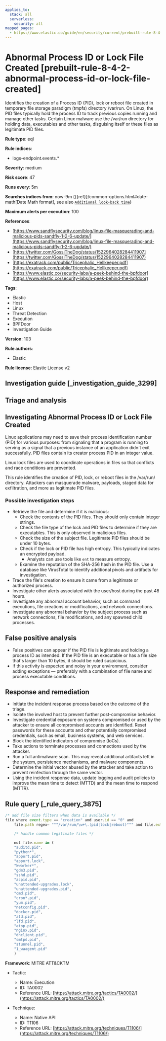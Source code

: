 ```yaml
---
applies_to:
  stack: all
  serverless:
    security: all
mapped_pages:
  - https://www.elastic.co/guide/en/security/current/prebuilt-rule-8-4-2-abnormal-process-id-or-lock-file-created.html
---
```


# Abnormal Process ID or Lock File Created [prebuilt-rule-8-4-2-abnormal-process-id-or-lock-file-created]

Identifies the creation of a Process ID (PID), lock or reboot file created in temporary file storage paradigm (tmpfs) directory /var/run. On Linux, the PID files typically hold the process ID to track previous copies running and manage other tasks. Certain Linux malware use the /var/run directory for holding data, executables and other tasks, disguising itself or these files as legitimate PID files.

**Rule type**: eql

**Rule indices**:

* logs-endpoint.events.*

**Severity**: medium

**Risk score**: 47

**Runs every**: 5m

**Searches indices from**: now-9m ({{ref}}/common-options.html#date-math[Date Math format], see also [`Additional look-back time`](docs-content://solutions/security/detect-and-alert/create-detection-rule.md#rule-schedule))

**Maximum alerts per execution**: 100

**References**:

* [https://www.sandflysecurity.com/blog/linux-file-masquerading-and-malicious-pids-sandfly-1-2-6-update/](https://www.sandflysecurity.com/blog/linux-file-masquerading-and-malicious-pids-sandfly-1-2-6-update/)
* [https://twitter.com/GossiTheDog/status/1522964028284411907](https://twitter.com/GossiTheDog/status/1522964028284411907)
* [https://exatrack.com/public/Tricephalic_Hellkeeper.pdf](https://exatrack.com/public/Tricephalic_Hellkeeper.pdf)
* [https://www.elastic.co/security-labs/a-peek-behind-the-bpfdoor](https://www.elastic.co/security-labs/a-peek-behind-the-bpfdoor)

**Tags**:

* Elastic
* Host
* Linux
* Threat Detection
* Execution
* BPFDoor
* Investigation Guide

**Version**: 103

**Rule authors**:

* Elastic

**Rule license**: Elastic License v2

## Investigation guide [_investigation_guide_3299]

## Triage and analysis

## Investigating Abnormal Process ID or Lock File Created

Linux applications may need to save their process identification number (PID) for various purposes: from signaling that a program is running to serving as a signal that a previous instance of an application didn't exit successfully. PID files contain its creator process PID in an integer value.

Linux lock files are used to coordinate operations in files so that conflicts and race conditions are prevented.

This rule identifies the creation of PID, lock, or reboot files in the /var/run/ directory. Attackers can masquerade malware, payloads, staged data for exfiltration, and more as legitimate PID files.

### Possible investigation steps

- Retrieve the file and determine if it is malicious:
    - Check the contents of the PID files. They should only contain integer strings.
    - Check the file type of the lock and PID files to determine if they are executables. This is only observed in     malicious files.
    - Check the size of the subject file. Legitimate PID files should be under 10 bytes.
    - Check if the lock or PID file has high entropy. This typically indicates an encrypted payload.
        - Analysts can use tools like `ent` to measure entropy.
    - Examine the reputation of the SHA-256 hash in the PID file. Use a database like VirusTotal to identify additional pivots and artifacts for investigation.
- Trace the file's creation to ensure it came from a legitimate or authorized process.
- Investigate other alerts associated with the user/host during the past 48 hours.
- Investigate any abnormal account behavior, such as command executions, file creations or modifications, and network connections.
- Investigate any abnormal behavior by the subject process such as network connections, file modifications, and any spawned child processes.

## False positive analysis

- False positives can appear if the PID file is legitimate and holding a process ID as intended. If the PID file is an executable or has a file size that's larger than 10 bytes, it should be ruled suspicious.
- If this activity is expected and noisy in your environment, consider adding exceptions — preferably with a combination of file name and process executable conditions.

## Response and remediation

- Initiate the incident response process based on the outcome of the triage.
- Isolate the involved host to prevent further post-compromise behavior.
- Investigate credential exposure on systems compromised or used by the attacker to ensure all compromised accounts are identified. Reset passwords for these accounts and other potentially compromised credentials, such as email, business systems, and web services.
- Block the identified indicators of compromise (IoCs).
- Take actions to terminate processes and connections used by the attacker.
- Run a full antimalware scan. This may reveal additional artifacts left in the system, persistence mechanisms, and malware components.
- Determine the initial vector abused by the attacker and take action to prevent reinfection through the same vector.
- Using the incident response data, update logging and audit policies to improve the mean time to detect (MTTD) and the mean time to respond (MTTR).

## Rule query [_rule_query_3875]

```js
/* add file size filters when data is available */
file where event.type == "creation" and user.id == "0" and
    file.path regex~ """/var/run/\w+\.(pid|lock|reboot)""" and file.extension in ("pid","lock","reboot") and

    /* handle common legitimate files */

    not file.name in (
    "auditd.pid",
    "python*",
    "apport.pid",
    "apport.lock",
    "kworker*",
    "gdm3.pid",
    "sshd.pid",
    "acpid.pid",
    "unattended-upgrades.lock",
    "unattended-upgrades.pid",
    "cmd.pid",
    "cron*.pid",
    "yum.pid",
    "netconfig.pid",
    "docker.pid",
    "atd.pid",
    "lfd.pid",
    "atop.pid",
    "nginx.pid",
    "dhclient.pid",
    "smtpd.pid",
    "stunnel.pid",
    "1_waagent.pid"
    )
```

**Framework**: MITRE ATT&CKTM

* Tactic:

    * Name: Execution
    * ID: TA0002
    * Reference URL: [https://attack.mitre.org/tactics/TA0002/](https://attack.mitre.org/tactics/TA0002/)

* Technique:

    * Name: Native API
    * ID: T1106
    * Reference URL: [https://attack.mitre.org/techniques/T1106/](https://attack.mitre.org/techniques/T1106/)



